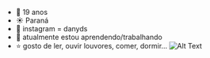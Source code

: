 - :blue_heart: 19 anos
- :sunny: Paraná
- :bell: instagram = danyds
- :city_sunset: atualmente estou aprendendo/trabalhando
-  :star: gosto de ler, ouvir louvores, comer, dormir...
![Alt Text](https://media.giphy.com/media/vFKqnCdLPNOKc/giphy.gif)
